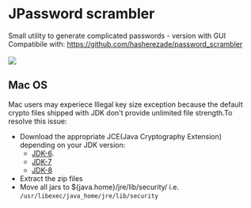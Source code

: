 JPassword scrambler
==========
Small utility to generate complicated passwords - version with GUI<br/>
Compatibile with: https://github.com/hasherezade/password_scrambler<br/><br/>
<img src=https://pbs.twimg.com/media/COYFzqKUcAA2_Gx.png></img>

## Mac OS
Mac users may experiece Illegal key size exception because the default crypto files shipped with JDK don't provide unlimited file strength.To resolve this issue: <br/>

* Download the appropriate JCE(Java Cryptography Extension) depending on your JDK version:
  * [JDK-6](http://www.oracle.com/technetwork/java/javase/downloads/jce-6-download-429243.html).
  * [JDK-7](http://www.oracle.com/technetwork/java/javase/downloads/jce-7-download-432124.html)
  * [JDK-8](http://www.oracle.com/technetwork/java/javase/downloads/jce8-download-2133166.html)
* Extract the zip files 
* Move all jars to ${java.home}/jre/lib/security/ i.e. ```/usr/libexec/java_home/jre/lib/security```
